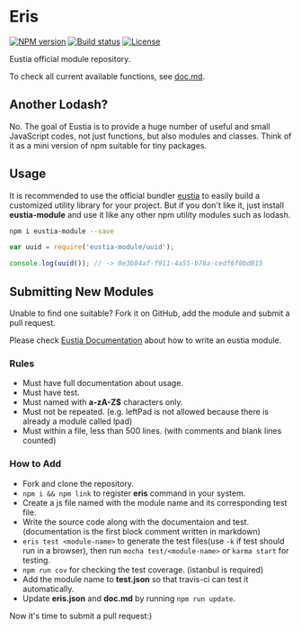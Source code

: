 # Eris

[![NPM version][npm-image]][npm-url]
[![Build status][travis-image]][travis-url]
[![License][license-image]][npm-url]

[npm-image]: https://img.shields.io/npm/v/eustia-module.svg
[npm-url]: https://npmjs.org/package/eustia-module
[travis-image]: https://img.shields.io/travis/liriliri/eris.svg
[travis-url]: https://travis-ci.org/liriliri/eris
[license-image]: https://img.shields.io/npm/l/eustia-module.svg

Eustia official module repository.

To check all current available functions, see
[doc.md](http://liriliri.github.io/eustia/module.html).

## Another Lodash?

No. The goal of Eustia is to provide a huge number of useful and small
JavaScript codes, not just functions, but also modules and classes. Think of it
as a mini version of npm suitable for tiny packages.

## Usage

It is recommended to use the official bundler [eustia](http://liriliri.github.io/eustia/) to easily build a customized utility library for your project. But if you don't like it, just install **eustia-module** and use it like
any other npm utility modules such as lodash.

```bash
npm i eustia-module --save
```

```javascript
var uuid = require('eustia-module/uuid');

console.log(uuid()); // -> 0e3b84af-f911-4a55-b78a-cedf6f0bd815
```

## Submitting New Modules

Unable to find one suitable? Fork it on GitHub, add the module and submit a pull
request.

Please check [Eustia Documentation](http://liriliri.github.io/eustia/docs.html#create-module)
about how to write an eustia module.

### Rules

* Must have full documentation about usage.
* Must have test.
* Must named with **a-zA-Z$** characters only.
* Must not be repeated. (e.g. leftPad is not allowed because there is already a
  module called lpad)
* Must within a file, less than 500 lines. (with comments and blank lines counted)  

### How to Add

* Fork and clone the repository.
* `npm i && npm link` to register **eris** command in your system.
* Create a js file named with the module name and its corresponding test file.
* Write the source code along with the documentaion and test. (documentation is the first block comment written in markdown)
* `eris test <module-name>` to generate the test files(use `-k` if test should run in a browser), then run `mocha test/<module-name>` or `karma start` for testing.
* `npm run cov` for checking the test coverage. (istanbul is required)
* Add the module name to **test.json** so that travis-ci can test it automatically.
* Update **eris.json** and **doc.md** by running `npm run update`.

Now it's time to submit a pull request:)
